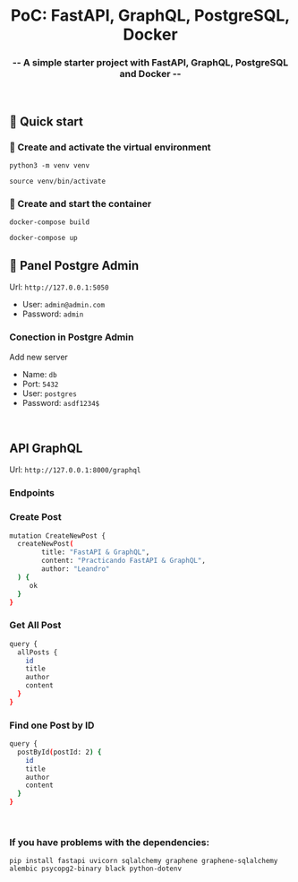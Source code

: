 <h1 align="center">
  PoC: FastAPI, GraphQL, PostgreSQL, Docker
</h1>

<h3 align="center">
  -- A simple starter project with FastAPI, GraphQL, PostgreSQL and Docker --
</h3>

<br/>

## 🚀 Quick start

### 🐍 Create and activate the virtual environment
`python3 -m venv venv`

`source venv/bin/activate`

### 🐳 Create and start the container 
`docker-compose build`

`docker-compose up`

## 🐘 Panel Postgre Admin 
Url: `http://127.0.0.1:5050`
- User: `admin@admin.com`
- Password: `admin`

### Conection in Postgre Admin
Add new server
- Name: `db`
- Port: `5432`
- User: `postgres`
- Password: `asdf1234$`

<br/>

## API GraphQL
Url: `http://127.0.0.1:8000/graphql`

### Endpoints

### Create Post
```bash
mutation CreateNewPost {
  createNewPost(
    	title: "FastAPI & GraphQL", 
    	content: "Practicando FastAPI & GraphQL",
    	author: "Leandro"
  ) {
     ok
  }
}
```
### Get All Post
```bash
query {
  allPosts {
    id
    title
    author
    content
  }
}
```
### Find one Post by ID
```bash
query {
  postById(postId: 2) {
    id
    title
    author
    content
  }
}
```

<br/>

### If you have problems with the dependencies:
`pip install fastapi uvicorn sqlalchemy graphene graphene-sqlalchemy alembic psycopg2-binary black python-dotenv`

